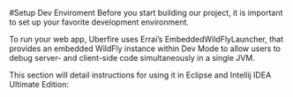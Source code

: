 #Setup Dev Enviroment
Before you start building our project, it is important to set up your favorite development environment.

To run  your web app, Uberfire uses Errai’s EmbeddedWildFlyLauncher, that provides an embedded WildFly instance within Dev Mode to allow users to debug server- and client-side code simultaneously in a single JVM.

This section will detail instructions for using it in Eclipse and Intellij IDEA Ultimate Edition:
